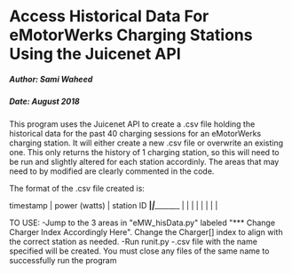 # Access Historical Data For eMotorWerks Charging Stations Using the Juicenet API 
##### Author: Sami Waheed
##### Date: August 2018


This program uses the Juicenet API to create a .csv file holding the historical data for the past 40 charging
sessions for an eMotorWerks charging station. It will either create a new .csv file or overwrite an existing one.
This only returns the history of 1 charging station, so this will need to be run and slightly altered for each
station accordinly. The areas that may need to by modified are clearly commented in the code.


The format of the .csv file created is:

  timestamp | power (watts) | station ID
  __________|_______________|____________
            |               |
            |               |
            |               |
            |               |

TO USE:
-Jump to the 3 areas in "eMW_hisData.py" labeled "*** Change Charger Index Accordingly Here". Change the Charger[] index to align with the correct station as needed.
-Run runit.py
-.csv file with the name specified will be created. You must close any files of the same name to successfully run the program


